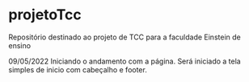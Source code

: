 # projetoTcc
Repositório destinado ao projeto de TCC para a faculdade Einstein de ensino

09/05/2022
Iniciando o andamento com a página.
Será iniciado a tela simples de inicio com cabeçalho e footer.
